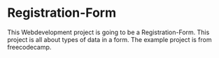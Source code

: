 # Registration-Form

This Webdevelopment project is going to be a Registration-Form.
This project is all about types of data in a form.
The example project is from freecodecamp.
